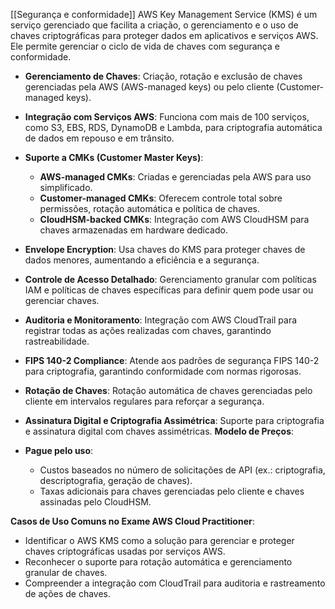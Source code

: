 [[Segurança e conformidade]]
AWS Key Management Service (KMS) é um serviço gerenciado que facilita a criação, o gerenciamento e o uso de chaves criptográficas para proteger dados em aplicativos e serviços AWS. Ele permite gerenciar o ciclo de vida de chaves com segurança e conformidade.
- **Gerenciamento de Chaves**: Criação, rotação e exclusão de chaves gerenciadas pela AWS (AWS-managed keys) ou pelo cliente (Customer-managed keys).
- **Integração com Serviços AWS**: Funciona com mais de 100 serviços, como S3, EBS, RDS, DynamoDB e Lambda, para criptografia automática de dados em repouso e em trânsito.
- **Suporte a CMKs (Customer Master Keys)**:
    - **AWS-managed CMKs**: Criadas e gerenciadas pela AWS para uso simplificado.
    - **Customer-managed CMKs**: Oferecem controle total sobre permissões, rotação automática e política de chaves.
    - **CloudHSM-backed CMKs**: Integração com AWS CloudHSM para chaves armazenadas em hardware dedicado.
- **Envelope Encryption**: Usa chaves do KMS para proteger chaves de dados menores, aumentando a eficiência e a segurança.
- **Controle de Acesso Detalhado**: Gerenciamento granular com políticas IAM e políticas de chaves específicas para definir quem pode usar ou gerenciar chaves.
- **Auditoria e Monitoramento**: Integração com AWS CloudTrail para registrar todas as ações realizadas com chaves, garantindo rastreabilidade.
- **FIPS 140-2 Compliance**: Atende aos padrões de segurança FIPS 140-2 para criptografia, garantindo conformidade com normas rigorosas.
- **Rotação de Chaves**: Rotação automática de chaves gerenciadas pelo cliente em intervalos regulares para reforçar a segurança.
- **Assinatura Digital e Criptografia Assimétrica**: Suporte para criptografia e assinatura digital com chaves assimétricas.
**Modelo de Preços**:

- **Pague pelo uso**:
    - Custos baseados no número de solicitações de API (ex.: criptografia, descriptografia, geração de chaves).
    - Taxas adicionais para chaves gerenciadas pelo cliente e chaves assinadas pelo CloudHSM.

**Casos de Uso Comuns no Exame AWS Cloud Practitioner**:

- Identificar o AWS KMS como a solução para gerenciar e proteger chaves criptográficas usadas por serviços AWS.
- Reconhecer o suporte para rotação automática e gerenciamento granular de chaves.
- Compreender a integração com CloudTrail para auditoria e rastreamento de ações de chaves.